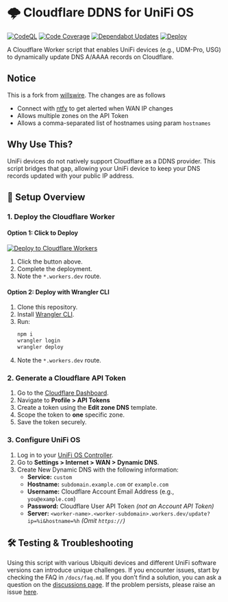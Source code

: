 # 🌩️ Cloudflare DDNS for UniFi OS

[![CodeQL](https://github.com/zachthedev/ddns/actions/workflows/github-code-scanning/codeql/badge.svg)](https://github.com/zachthedev/ddns/actions/workflows/github-code-scanning/codeql)
[![Code Coverage](https://github.com/zachthedev/ddns/actions/workflows/coverage.yml/badge.svg)](https://github.com/zachthedev/ddns/actions/workflows/coverage.yml)
[![Dependabot Updates](https://github.com/zachthedev/ddns/actions/workflows/dependabot/dependabot-updates/badge.svg)](https://github.com/zachthedev/ddns/actions/workflows/dependabot/dependabot-updates)
[![Deploy](https://github.com/zachthedev/ddns/actions/workflows/deploy.yml/badge.svg)](https://github.com/zachthedev/ddns/actions/workflows/deploy.yml)

A Cloudflare Worker script that enables UniFi devices (e.g., UDM-Pro, USG) to dynamically update DNS A/AAAA records on Cloudflare.

## Notice

This is a fork from [willswire](https://github.com/willswire/unifi-ddns). The changes are as follows

- Connect with [ntfy](https://ntfy.sh) to get alerted when WAN IP changes
- Allows multiple zones on the API Token
- Allows a comma-separated list of hostnames using param `hostnames`

## Why Use This?

UniFi devices do not natively support Cloudflare as a DDNS provider. This script bridges that gap, allowing your UniFi device to keep your DNS records updated with your public IP address.

## 🚀 **Setup Overview**

### 1. **Deploy the Cloudflare Worker**

#### **Option 1: Click to Deploy**

[![Deploy to Cloudflare Workers](https://deploy.workers.cloudflare.com/button)](https://deploy.workers.cloudflare.com/?url=https://github.com/zachthedev/ddns)

1. Click the button above.
2. Complete the deployment.
3. Note the `*.workers.dev` route.

#### **Option 2: Deploy with Wrangler CLI**

1. Clone this repository.
2. Install [Wrangler CLI](https://developers.cloudflare.com/workers/wrangler/install-and-update/).
3. Run:
   ```sh
   npm i
   wrangler login
   wrangler deploy
   ```
4. Note the `*.workers.dev` route.

### 2. **Generate a Cloudflare API Token**

1. Go to the [Cloudflare Dashboard](https://dash.cloudflare.com/).
2. Navigate to **Profile > API Tokens**
3. Create a token using the **Edit zone DNS** template.
4. Scope the token to **one** specific zone.
5. Save the token securely.

### 3. **Configure UniFi OS**

1. Log in to your [UniFi OS Controller](https://unifi.ui.com/).
2. Go to **Settings > Internet > WAN > Dynamic DNS**.
3. Create New Dynamic DNS with the following information:
   - **Service:** `custom`
   - **Hostname:** `subdomain.example.com` or `example.com`
   - **Username:** Cloudflare Account Email Address (e.g., `you@example.com`)
   - **Password:** Cloudflare User API Token _(not an Account API Token)_
   - **Server:** `<worker-name>.<worker-subdomain>.workers.dev/update?ip=%i&hostname=%h`
     _(Omit `https://`)_

## 🛠️ **Testing & Troubleshooting**

Using this script with various Ubiquiti devices and different UniFi software versions can introduce unique challenges. If you encounter issues, start by checking the FAQ in `/docs/faq.md`. If you don’t find a solution, you can ask a question on the [discussions page](https://github.com/zachthedev/ddns/discussions/new?category=q-a). If the problem persists, please raise an issue [here](https://github.com/zachthedev/ddns/issues).
